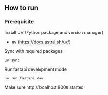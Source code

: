## How to run

### Prerequisite

Install UV (Python package and version manager)

- uv (https://docs.astral.sh/uv/)

Sync with required packages

```bash
uv sync
```

Run fastapi development mode

```bash
uv run fastapi dev
```

Make sure http://localhost:8000 started
